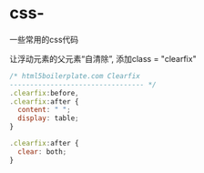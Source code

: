 # css-
一些常用的css代码

让浮动元素的父元素“自清除”, 添加class = "clearfix"
```javascript
/* html5boilerplate.com Clearfix
--------------------------------- */
.clearfix:before,
.clearfix:after {
  content: " ";
  display: table;
}

.clearfix:after {
  clear: both;
}
```
